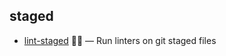 ## staged

- [lint-staged](https://github.com/okonet/lint-staged) 🚫💩 — Run linters on git staged files